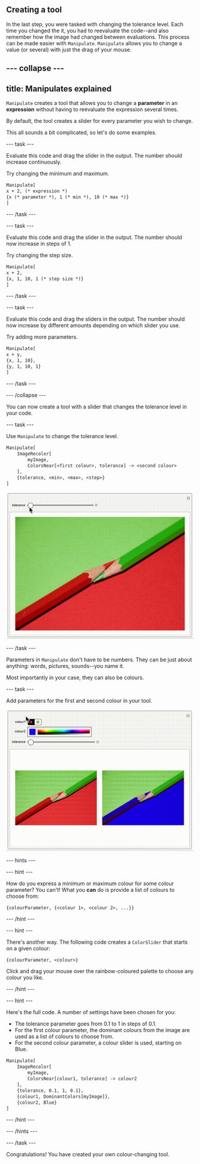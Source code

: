 ## Creating a tool

In the last step, you were tasked with changing the tolerance level. Each time you changed the it, you had to reevaluate the code--and also remember how the image had changed between evaluations.
This process can be made easier with `Manipulate`.
`Manipulate` allows you to change a value (or several) with just the drag of your mouse.

--- collapse ---
---
title: Manipulates explained
---

`Manipulate` creates a tool that allows you to change a **parameter** in an **expression** without having to reevaluate the expression several times.

By default, the tool creates a slider for every parameter you wish to change.


This all sounds a bit complicated, so let's do some examples.

--- task ---

Evaluate this code and drag the slider in the output.
The number should increase continuously.

Try changing the minimum and maximum.

```
Manipulate[
x + 2, (* expression *)
{x (* parameter *), 1 (* min *), 10 (* max *)}
]
```

--- /task ---

--- task ---

Evaluate this code and drag the slider in the output.
The number should now increase in steps of 1.

Try changing the step size.

```
Manipulate[
x + 2,
{x, 1, 10, 1 (* step size *)}
]
```

--- /task ---

--- task ---

Evaluate this code and drag the sliders in the output.
The number should now increase by different amounts depending on which slider you use.

Try adding more parameters.

```
Manipulate[
x + y,
{x, 1, 10},
{y, 1, 10, 1}
]
```

--- /task ---

--- /collapse ---

You can now create a tool with a slider that changes the tolerance level in your code.

--- task ---

Use `Manipulate` to change the tolerance level.

```
Manipulate[
    ImageRecolor[
        myImage,
        ColorsNear[<first colour>, tolerance] -> <second colour>
    ],
    {tolerance, <min>, <max>, <step>}
]
```

![Pencil Manipulate 1](images/PencilManipulate1.gif)

--- /task ---

Parameters in `Manipulate` don't have to be numbers. They can be just about anything: words, pictures, sounds--you name it.

Most importantly in your case, they can also be colours.

--- task ---

Add parameters for the first and second colour in your tool.

![Pencil Manipulate 2](images/PencilManipulate2.gif)

--- hints ---

--- hint ---

How do you express a minimum or maximum colour for some colour parameter?
You can't! What you **can** do is provide a list of colours to choose from:

```
{colourParameter, {<colour 1>, <colour 2>, ...}}
```

--- /hint ---

--- hint ---

There's another way. The following code creates a `ColorSlider` that starts on a given colour:

```
{colourParameter, <colour>}
```

Click and drag your mouse over the rainbow-coloured palette to choose any colour you like.

--- /hint ---

--- hint ---

Here's the full code. A number of settings have been chosen for you:

+ The tolerance parameter goes from 0.1 to 1 in steps of 0.1.
+ For the first colour parameter, the dominant colours from the image are used as a list of colours to choose from.
+ For the second colour parameter, a colour slider is used, starting on Blue.

```
Manipulate[
    ImageRecolor[
        myImage,
        ColorsNear[colour1, tolerance] -> colour2
    ],
    {tolerance, 0.1, 1, 0.1},
    {colour1, DominantColors[myImage]},
    {colour2, Blue}
]
```

--- /hint ---

--- /hints ---

--- /task ---

Congratulations! You have created your own colour-changing tool.